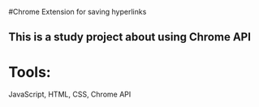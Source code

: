 #Chrome Extension for saving hyperlinks

## This is a study project about using Chrome API 
# Tools:
JavaScript, HTML, CSS, Chrome API
